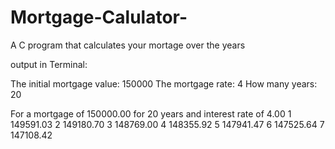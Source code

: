 # Mortgage-Calulator-
A C program that calculates your mortage over the years 


output in Terminal: 

The initial mortgage value: 
150000
The mortgage rate: 
4
How many years: 
20

For a mortgage of 150000.00 for 20 years and interest rate of 4.00 
1        149591.03 
2        149180.70 
3        148769.00 
4        148355.92 
5        147941.47 
6        147525.64 
7        147108.42 
